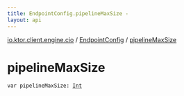 ```yaml
---
title: EndpointConfig.pipelineMaxSize - 
layout: api
---
```


<div class='api-docs-breadcrumbs'><a href="../index.html">io.ktor.client.engine.cio</a> / <a href="index.html">EndpointConfig</a> / <a href="./pipeline-max-size.html">pipelineMaxSize</a></div>

# pipelineMaxSize

<div class="signature"><code><span class="keyword">var </span><span class="identifier">pipelineMaxSize</span><span class="symbol">: </span><a href="https://kotlinlang.org/api/latest/jvm/stdlib/kotlin/-int/index.html"><span class="identifier">Int</span></a></code></div>
